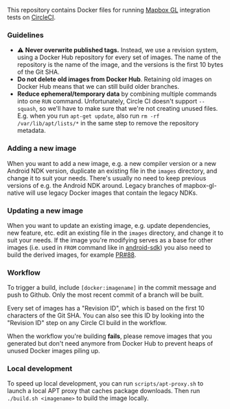 This repository contains Docker files for running [Mapbox GL](https://github.com/mapbox/mapbox-gl-native) integration tests on [CircleCI](https://circleci.com/gh/mapbox/mapbox-gl-native).

### Guidelines

* ⚠️ **Never overwrite published tags.** Instead, we use a revision system, using a Docker Hub repository for every set of images. The name of the repository is the name of the image, and the versions is the first 10 bytes of the Git SHA.
* **Do not delete old images from Docker Hub**. Retaining old images on Docker Hub means that we can still build older branches.
* **Reduce ephemeral/temporary data** by combining multiple commands into one `RUN` command. Unfortunately, Circle CI doesn't support `--squash`, so we'll have to make sure that we're not creating unused files. E.g. when you run `apt-get update`, also run `rm -rf /var/lib/apt/lists/*` in the same step to remove the repository metadata.

### Adding a new image

When you want to add a new image, e.g. a new compiler version or a new Android NDK version, duplicate an existing file in the `images` directory, and change it to suit your needs. There's usually no need to keep previous versions of e.g. the Android NDK around. Legacy branches of mapbox-gl-native will use legacy Docker images that contain the legacy NDKs.

### Updating a new image

When you want to update an existing image, e.g. update dependencies, new feature, etc. edit an existing file in the `images` directory, and change it to suit your needs. If the image you're modifying serves as a base for other images (i.e. used in `FROM` command like in [android-sdk](https://github.com/mapbox/mbgl-ci-images/blob/master/images/android-sdk#L1)) you also need to build the derived images, for example [PR#88](https://github.com/mapbox/mbgl-ci-images/pull/88).

### Workflow

To trigger a build, include `[docker:imagename]` in the commit message and push to Github. Only the most recent commit of a branch will be built.

Every set of images has a "Revision ID", which is based on the first 10 characters of the Git SHA. You can also see this ID by looking into the "Revision ID" step on any Circle CI build in the workflow.

When the workflow you're building **fails**, please remove images that you generated but don't need anymore from Docker Hub to prevent heaps of unused Docker images piling up.

### Local development

To speed up local development, you can run `scripts/apt-proxy.sh` to launch a local APT proxy that caches package downloads. Then run `./build.sh <imagename>` to build the image locally.
